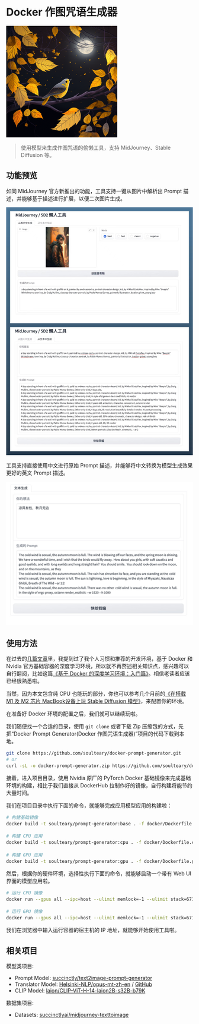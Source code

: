 # Docker 作图咒语生成器

<img src="./.github/prompt.png" width="300px">

> 使用模型来生成作图咒语的偷懒工具，支持 MidJourney、Stable Diffusion 等。

## 功能预览

如同 MidJourney 官方新推出的功能，工具支持一键从图片中解析出 Prompt 描述，并能够基于描述进行扩展，以便二次图片生成。

![](./.github/preview.jpg)

工具支持直接使用中文进行原始 Prompt 描述，并能够将中文转换为模型生成效果更好的英文 Prompt 描述。

![](./.github/preview-translate.jpg)

## 使用方法


在过去的[几篇文章](https://soulteary.com/tags/python.html)里，我提到过了我个人习惯和推荐的开发环境，基于 Docker 和 Nvidia 官方基础容器的深度学习环境，所以就不再赘述相关知识点，感兴趣可以自行翻阅，比如这篇[《基于 Docker 的深度学习环境：入门篇》](https://soulteary.com/2023/03/22/docker-based-deep-learning-environment-getting-started.html)。相信老读者应该已经很熟悉啦。

当然，因为本文包含纯 CPU 也能玩的部分，你也可以参考几个月前的[《在搭载 M1 及 M2 芯片 MacBook设备上玩 Stable Diffusion 模型》](https://soulteary.com/2022/12/10/play-the-stable-diffusion-model-on-macbook-devices-with-m1-and-m2-chips.html)，来配置你的环境。

在准备好 Docker 环境的配置之后，我们就可以继续玩啦。

我们随便找一个合适的目录，使用 `git clone` 或者下载 Zip 压缩包的方式，先把“Docker Prompt Generator(Docker 作图咒语生成器)”项目的代码下载到本地。

```bash
git clone https://github.com/soulteary/docker-prompt-generator.git
# or
curl -sL -o docker-prompt-generator.zip https://github.com/soulteary/docker-prompt-generator/archive/refs/heads/main.zip
```

接着，进入项目目录，使用 Nvidia 原厂的 PyTorch Docker 基础镜像来完成基础环境的构建，相比于我们直接从 DockerHub 拉制作好的镜像，自行构建将能节约大量时间。

我们在项目目录中执行下面的命令，就能够完成应用模型应用的构建啦：

```bash
# 构建基础镜像
docker build -t soulteary/prompt-generator:base . -f docker/Dockerfile.base

# 构建 CPU 应用
docker build -t soulteary/prompt-generator:cpu . -f docker/Dockerfile.cpu

# 构建 GPU 应用
docker build -t soulteary/prompt-generator:gpu . -f docker/Dockerfile.gpu
```

然后，根据你的硬件环境，选择性执行下面的命令，就能够启动一个带有 Web UI 界面的模型应用啦。

```bash
# 运行 CPU 镜像
docker run --gpus all --ipc=host --ulimit memlock=-1 --ulimit stack=67108864 --rm -it -p 7860:7860 soulteary/prompt-generator:cpu

# 运行 GPU 镜像
docker run --gpus all --ipc=host --ulimit memlock=-1 --ulimit stack=67108864 --rm -it -p 7860:7860 soulteary/prompt-generator:gpu
```

我们在浏览器中输入运行容器的宿主机的 IP 地址，就能够开始使用工具啦。


## 相关项目

模型类项目:

- Prompt Model: [succinctly/text2image-prompt-generator](https://huggingface.co/succinctly/text2image-prompt-generator)
- Translator Model: [Helsinki-NLP/opus-mt-zh-en](https://huggingface.co/Helsinki-NLP/opus-mt-zh-en) / [GitHub](https://github.com/Helsinki-NLP/OPUS-MT-train)
- CLIP Model: [laion/CLIP-ViT-H-14-laion2B-s32B-b79K](https://huggingface.co/laion/CLIP-ViT-H-14-laion2B-s32B-b79K)

数据集项目:

- Datasets: [succinctlyai/midjourney-texttoimage](https://www.kaggle.com/datasets/succinctlyai/midjourney-texttoimage)
